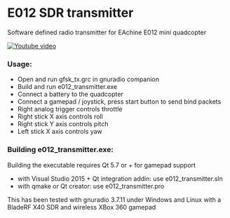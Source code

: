 # E012 SDR transmitter

Software defined radio transmitter for EAchine E012 mini quadcopter

[![Youtube video](https://img.youtube.com/vi/rZcHcuowGJU/0.jpg)](https://www.youtube.com/watch?v=rZcHcuowGJU)

### Usage:

- Open and run gfsk_tx.grc in gnuradio companion
- Build and run e012_transmitter.exe
- Connect a battery to the quadcopter
- Connect a gamepad / joystick, press start button to send bind packets
- Right analog trigger controls throttle
- Right stick X axis controls roll
- Right stick Y axis controls pitch
- Left stick X axis controls yaw

### Building e012_transmitter.exe:

Building the executable requires Qt 5.7 or + for gamepad support

- with Visual Studio 2015 + Qt integration addin: use e012_transmitter.sln 
- with qmake or Qt creator: use e012_transmitter.pro

This has been tested with gnuradio 3.7.11 under Windows and Linux with a BladeRF X40 SDR and wireless XBox 360 gamepad
